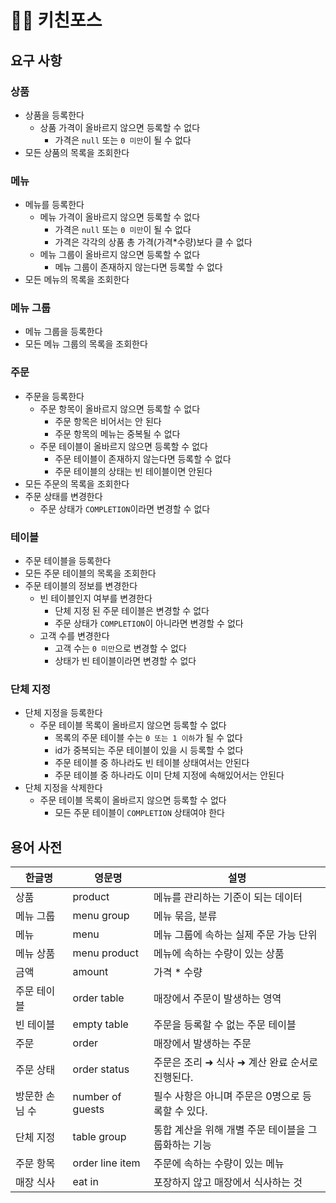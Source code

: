 # 🧑‍🍳 키친포스

## 요구 사항  

### 상품  
- 상품을 등록한다  
  - 상품 가격이 올바르지 않으면 등록할 수 없다  
    - 가격은 `null` 또는 `0 미만`이 될 수 없다
- 모든 상품의 목록을 조회한다  

### 메뉴  
- 메뉴를 등록한다  
  - 메뉴 가격이 올바르지 않으면 등록할 수 없다  
    - 가격은 `null` 또는 `0 미만`이 될 수 없다  
    - 가격은 각각의 상품 총 가격(가격*수량)보다 클 수 없다  
  - 메뉴 그룹이 올바르지 않으면 등록할 수 없다  
    - 메뉴 그룹이 존재하지 않는다면 등록할 수 없다   
- 모든 메뉴의 목록을 조회한다   

### 메뉴 그룹
- 메뉴 그룹을 등록한다    
- 모든 메뉴 그룹의 목록을 조회한다  

### 주문
- 주문을 등록한다  
  - 주문 항목이 올바르지 않으면 등록할 수 없다  
    - 주문 항목은 비어서는 안 된다  
    - 주문 항목의 메뉴는 중복될 수 없다  
  - 주문 테이블이 올바르지 않으면 등록할 수 없다  
    - 주문 테이블이 존재하지 않는다면 등록할 수 없다  
    - 주문 테이블의 상태는 빈 테이블이면 안된다    
- 모든 주문의 목록을 조회한다   
- 주문 상태를 변경한다  
  - 주문 상태가 `COMPLETION`이라면 변경할 수 없다  

### 테이블
- 주문 테이블을 등록한다   
- 모든 주문 테이블의 목록을 조회한다  
- 주문 테이블의 정보를 변경한다  
  - 빈 테이블인지 여부를 변경한다  
    - 단체 지정 된 주문 테이블은 변경할 수 없다  
    - 주문 상태가 `COMPLETION`이 아니라면 변경할 수 없다
  - 고객 수를 변경한다  
    - 고객 수는 `0 미만`으로 변경할 수 없다  
    - 상태가 빈 테이블이라면 변경할 수 없다  

### 단체 지정
- 단체 지정을 등록한다  
  - 주문 테이블 목록이 올바르지 않으면 등록할 수 없다  
    - 목록의 주문 테이블 수는 `0 또는 1 이하`가 될 수 없다  
    - id가 중복되는 주문 테이블이 있을 시 등록할 수 없다  
    - 주문 테이블 중 하나라도 빈 테이블 상태여서는 안된다  
    - 주문 테이블 중 하나라도 이미 단체 지정에 속해있어서는 안된다  
- 단체 지정을 삭제한다  
  - 주문 테이블 목록이 올바르지 않으면 등록할 수 없다  
    - 모든 주문 테이블이 `COMPLETION` 상태여야 한다  

## 용어 사전

| 한글명 | 영문명 | 설명 |
| --- | --- | --- |
| 상품 | product | 메뉴를 관리하는 기준이 되는 데이터 |
| 메뉴 그룹 | menu group | 메뉴 묶음, 분류 |
| 메뉴 | menu | 메뉴 그룹에 속하는 실제 주문 가능 단위 |
| 메뉴 상품 | menu product | 메뉴에 속하는 수량이 있는 상품 |
| 금액 | amount | 가격 * 수량 |
| 주문 테이블 | order table | 매장에서 주문이 발생하는 영역 |
| 빈 테이블 | empty table | 주문을 등록할 수 없는 주문 테이블 |
| 주문 | order | 매장에서 발생하는 주문 |
| 주문 상태 | order status | 주문은 조리 ➜ 식사 ➜ 계산 완료 순서로 진행된다. |
| 방문한 손님 수 | number of guests | 필수 사항은 아니며 주문은 0명으로 등록할 수 있다. |
| 단체 지정 | table group | 통합 계산을 위해 개별 주문 테이블을 그룹화하는 기능 |
| 주문 항목 | order line item | 주문에 속하는 수량이 있는 메뉴 |
| 매장 식사 | eat in | 포장하지 않고 매장에서 식사하는 것 |
